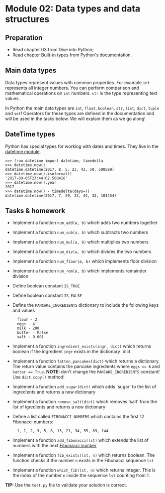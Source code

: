 # Module 02: Data types and data structures

## Preparation

* Read chapter 03 from Dive into Python;
* Read chapter [Built-in types](https://docs.python.org/3/library/stdtypes.html)
from Python's documentation.

## Main data types

Data types represent values with common properties. For example `int` represents all
integer numbers. You can perform comparison and mathematical operations on `int` numbers.
`str` is the type representing text values.

In Python the main data types are `int`, `float`, `boolean`, `str`, `list`, `dict`,
`tuple` and `set`! Operators for these types are defined in the documentation and will
be used in the tasks below. We will explain them as we go along!


## DateTime types

Python has special types for working with dates and times. They live in the
[datetime module](https://docs.python.org/3/library/datetime.html).

    >>> from datetime import datetime, timedelta
    >>> datetime.now()
    datetime.datetime(2017, 8, 5, 23, 43, 50, 500589)
    >>> datetime.now().isoformat()
    '2017-08-05T23:44:02.508418'
    >>> datetime.now().year
    2017
    >>> datetime.now() - timedelta(days=7)
    datetime.datetime(2017, 7, 29, 23, 44, 33, 101454)


## Tasks & homework

* Implement a function `num_add(a, b)` which adds two numbers together
* Implement a function `num_sub(a, b)` which subtracts two numbers
* Implement a function `num_mul(a, b)` which multiplies two numbers
* Implement a function `num_div(a, b)` which divides the two numbers
* Implement a function `num_floor(a, b)` which implements floor division
* Implement a function `num_rem(a, b)` which implements remainder division
* Define boolean constant `IS_TRUE`
* Define boolean constant `IS_FALSE`
* Define the `PANCAKE_INGREDIENTS` dictionary to include the following keys and values

        flour - 2
        eggs - 4
        milk - 200
        butter - False
        salt - 0.001

* Implement a function `ingredient_exists(ingr, dict)` which returns boolean if the
ingredient `ingr` exists in the dictionary `dict
* Implement a function `fatten_pancakes(dict)` which returns a dictionary. The return
value contains the pancake ingredients where `eggs == 6` and `butter == True`.
**NOTE:** don't change the `PANCAKE_INGREDIENTS` constant! Use `dict.copy()` method!
* Implement a function `add_sugar(dict)` which adds 'sugar' to the list of ingredients
and returns a new dictionary
* Implement a function `remove_salt(dict)` which removes 'salt' from the list of
igredients and returns a new dictionary
* Define a list called `FIBONACCI_NUMBERS` which contains the first 12 Fibonacci numbers:

        1, 1, 2, 3, 5, 8, 13, 21, 34, 55, 89, 144

* Implement a function `add_fibonacci(lst)` which extends the list of numbers with
the next [Fibonacci number](https://en.wikipedia.org/wiki/Fibonacci_number)
* Implement a function `fib_exists(lst, n)` which returns boolean. The function checks
if the number `n` exists in the Fibonacci sequence `lst`
* Implement a function `which_fib(lst, n)` which returns integer. This is the index
of the number `n` inside the sequence `lst` counting from 1.

**TIP:** Use the `test.py` file to validate your solution is correct.
